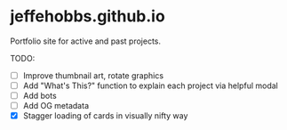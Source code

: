 # jeffehobbs.github.io
Portfolio site for active and past projects.

TODO: 

* [ ] Improve thumbnail art, rotate graphics
* [ ] Add "What's This?" function to explain each project via helpful modal
* [ ] Add bots
* [ ] Add OG metadata
* [X] Stagger loading of cards in visually nifty way
